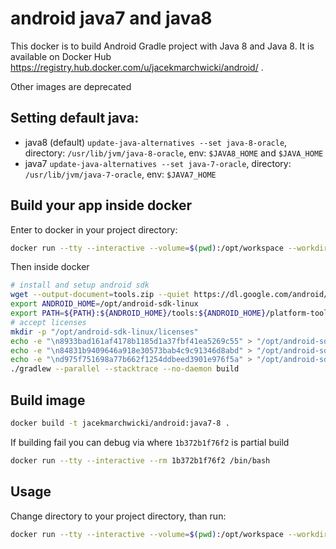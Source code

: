 # android java7 and java8

This docker is to build Android Gradle project with Java 8 and Java 8.
It is available on Docker Hub https://registry.hub.docker.com/u/jacekmarchwicki/android/ .

Other images are deprecated

## Setting default java:
* java8 (default) `update-java-alternatives --set java-8-oracle`, directory: `/usr/lib/jvm/java-8-oracle`, env: `$JAVA8_HOME` and `$JAVA_HOME`
* java7 `update-java-alternatives --set java-7-oracle`, directory: `/usr/lib/jvm/java-7-oracle`, env: `$JAVA7_HOME`

## Build your app inside docker

Enter to docker in your project directory:

```bash
docker run --tty --interactive --volume=$(pwd):/opt/workspace --workdir=/opt/workspace --rm jacekmarchwicki/android:java7-8 /bin/sh
```

Then inside docker

```bash
# install and setup android sdk
wget --output-document=tools.zip --quiet https://dl.google.com/android/repository/tools_r25.2.3-linux.zip && unzip tools.zip -d /opt/android-sdk-linux && rm -f tools.zip && chown -R root.root /opt/android-sdk-linux
export ANDROID_HOME=/opt/android-sdk-linux
export PATH=${PATH}:${ANDROID_HOME}/tools:${ANDROID_HOME}/platform-tools
# accept licenses
mkdir -p "/opt/android-sdk-linux/licenses"
echo -e "\n8933bad161af4178b1185d1a37fbf41ea5269c55" > "/opt/android-sdk-linux/licenses/android-sdk-license"
echo -e "\n84831b9409646a918e30573bab4c9c91346d8abd" > "/opt/android-sdk-linux/licenses/android-sdk-preview-license"
echo -e "\nd975f751698a77b662f1254ddbeed3901e976f5a" > "/opt/android-sdk-linux/licenses/intel-android-extra-license"
./gradlew --parallel --stacktrace --no-daemon build 
```


## Build image

```bash
docker build -t jacekmarchwicki/android:java7-8 .
```

If building fail you can debug via where `1b372b1f76f2` is partial build

```bash
docker run --tty --interactive --rm 1b372b1f76f2 /bin/bash
```

## Usage
Change directory to your project directory, than run:

```bash
docker run --tty --interactive --volume=$(pwd):/opt/workspace --workdir=/opt/workspace --rm jacekmarchwicki/android:java8  /bin/sh -c "./gradlew build"
```

